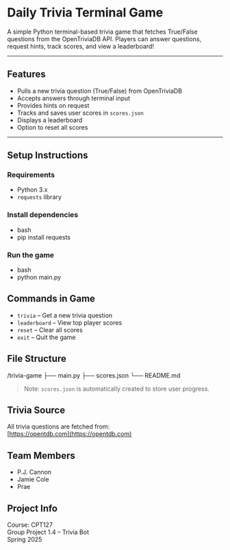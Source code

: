 # Daily Trivia Terminal Game

A simple Python terminal-based trivia game that fetches True/False questions from the OpenTriviaDB API. Players can answer questions, request hints, track scores, and view a leaderboard!

---

## Features

- Pulls a new trivia question (True/False) from OpenTriviaDB
- Accepts answers through terminal input
- Provides hints on request
- Tracks and saves user scores in `scores.json`
- Displays a leaderboard
- Option to reset all scores

---

## Setup Instructions

### Requirements
- Python 3.x
- `requests` library

### Install dependencies
- bash
- pip install requests


### Run the game
- bash
- python main.py




## Commands in Game

- `trivia` – Get a new trivia question
- `leaderboard` – View top player scores
- `reset` – Clear all scores
- `exit` – Quit the game



## File Structure


/trivia-game
  ├── main.py
  ├── scores.json
  └── README.md


> Note: `scores.json` is automatically created to store user progress.



## Trivia Source

All trivia questions are fetched from:  
[https://opentdb.com](https://opentdb.com)



## Team Members

- P.J. Cannon
- Jamie Cole
- Prae



## Project Info

Course: CPT127  
Group Project 1.4 – Trivia Bot  
Spring 2025
